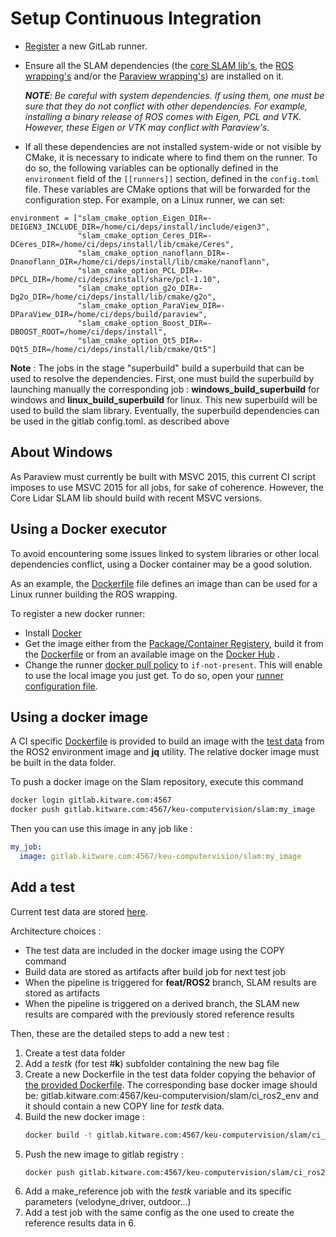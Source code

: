 # Setup Continuous Integration

- [Register](https://docs.gitlab.com/runner/register/) a new GitLab runner.
- Ensure all the SLAM dependencies (the [core SLAM lib's](../README.md#dependencies), the [ROS wrapping's](../README.md#dependencies-1) and/or the [Paraview wrapping's](../README.md#dependencies-2)) are installed on it.

  _**NOTE**: Be careful with system dependencies. If using them, one must be sure that they do not conflict with other dependencies. For example, installing a binary release of ROS comes with Eigen, PCL and VTK. However, these Eigen or VTK may conflict with Paraview's._

- If all these dependencies are not installed system-wide or not visible by CMake, it is necessary to indicate where to find them on the runner. To do so, the following variables can be optionally defined in the `environment` field of the `[[runners]]` section, defined in the `config.toml` file. These variables are CMake options that will be forwarded for the configuration step. For example, on a Linux runner, we can set:
```
environment = ["slam_cmake_option_Eigen_DIR=-DEIGEN3_INCLUDE_DIR=/home/ci/deps/install/include/eigen3",
               "slam_cmake_option_Ceres_DIR=-DCeres_DIR=/home/ci/deps/install/lib/cmake/Ceres",
               "slam_cmake_option_nanoflann_DIR=-Dnanoflann_DIR=/home/ci/deps/install/lib/cmake/nanoflann",
               "slam_cmake_option_PCL_DIR=-DPCL_DIR=/home/ci/deps/install/share/pcl-1.10",
               "slam_cmake_option_g2o_DIR=-Dg2o_DIR=/home/ci/deps/install/lib/cmake/g2o",
               "slam_cmake_option_ParaView_DIR=-DParaView_DIR=/home/ci/deps/build/paraview",
               "slam_cmake_option_Boost_DIR=-DBOOST_ROOT=/home/ci/deps/install",
               "slam_cmake_option_Qt5_DIR=-DQt5_DIR=/home/ci/deps/install/lib/cmake/Qt5"]
```

**Note** : The jobs in the stage "superbuild" build a superbuild that can be used to resolve the dependencies.
First, one must build the superbuild by launching manually the corresponding job : **windows_build_superbuild** for windows and **linux_build_superbuild** for linux.
This new superbuild will be used to build the slam library.
Eventually, the superbuild dependencies can be used in the gitlab config.toml. as described above

## About Windows

As Paraview must currently be built with MSVC 2015, this current CI script imposes to use MSVC 2015 for all jobs, for sake of coherence. However, the Core Lidar SLAM lib should build with recent MSVC versions.

## Using a Docker executor

To avoid encountering some issues linked to system libraries or other local dependencies conflict, using a Docker container may be a good solution.

As an example, the [Dockerfile](Dockerfile) file defines an image than can be used for a Linux runner building the ROS wrapping.

To register a new docker runner:

- Install [Docker](https://docs.docker.com/install/linux/docker-ce/ubuntu/#install-using-the-repository)
- Get the image either from the [Package/Container Registery](../../container_registry), build it from the [Dockerfile](Dockerfile) or from an available image on the [Docker Hub](https://hub.docker.com/search?q=&type=image) .
- Change the runner [docker pull policy](https://docs.gitlab.com/runner/executors/docker.html#using-the-if-not-present-pull-policy) to `if-not-present`. This will enable to use the local image you just get. To do so, open your [runner configuration file](https://docs.gitlab.com/runner/configuration/advanced-configuration.html).

## Using a docker image

A CI specific [Dockerfile](Dockerfile) is provided to build an image with the [test data](https://drive.google.com/drive/folders/1hJRNcVXlj2SUZI7iIG8O28X1avwav6k8?usp=sharing) from the ROS2 environment image and **jq** utility. The relative docker image must be built in the data folder.

To push a docker image on the Slam repository, execute this command
```bash
docker login gitlab.kitware.com:4567
docker push gitlab.kitware.com:4567/keu-computervision/slam:my_image
```

Then you can use this image in any job like :
```yaml
my_job:
  image: gitlab.kitware.com:4567/keu-computervision/slam:my_image
```

## Add a test

Current test data are stored [here](https://drive.google.com/drive/folders/1hJRNcVXlj2SUZI7iIG8O28X1avwav6k8?usp=sharing).

Architecture choices :
- The test data are included in the docker image using the COPY command
- Build data are stored as artifacts after build job for next test job
- When the pipeline is triggered for **feat/ROS2** branch, SLAM results are stored as artifacts
- When the pipeline is triggered on a derived branch, the SLAM new results are compared with the previously stored reference results

Then, these are the detailed steps to add a new test :
1. Create a test data folder
2. Add a *testk* (for test #**k**) subfolder containing the new bag file
3. Create a new Dockerfile in the test data folder copying the behavior of [the provided Dockerfile](Dockerfile). The corresponding base docker image should be: gitlab.kitware.com:4567/keu-computervision/slam/ci_ros2_env
and it should contain a new COPY line for *testk* data.
4. Build the new docker image :
   ```bash
   docker build -t gitlab.kitware.com:4567/keu-computervision/slam/ci_ros2_env .
   ```
5. Push the new image to gitlab registry :
   ```bash
   docker push gitlab.kitware.com:4567/keu-computervision/slam/ci_ros2_env
   ```
6. Add a make_reference job with the *testk* variable and its specific parameters (velodyne_driver, outdoor...)
7. Add a test job with the same config as the one used to create the reference results data in 6.
